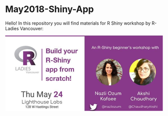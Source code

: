 # May2018-Shiny-App
Hello! In this repository you will find materials for R Shiny workshop by R-Ladies Vancouver:

![](presentation/images/Poster.PNG)


